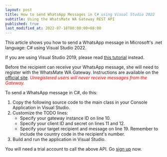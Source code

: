 ```yaml
---
layout: post
title: How to send WhatsApp Messages in C# using Visual Studio 2022
subtitle: Using the WhatsMate WA Gateway REST API
published: true
last_modified_at: 2022-07-18T00:00:00+08:00
---
```


This article shows you how to send a WhatsApp message in Microsoft's .net language: C# using Visual Studio 2022.

If you are using Visual Studio 2019, please read [this tutorial](/2016-02-24-send-whatsapp-message-csharp/) instead.

Before the recipient can receive your WhatsApp message, she will need to register with the WhatsMate WA Gateway. Instructions are available on the [official site](https://www.whatsmate.net/whatsapp-gateway-api.html). <span style="color:red">*Unregistered users will never receive messages from the Gateway.*</span>



To send a WhatsApp message in C#, do this:

1. Copy the following source code to the main class in your Console Application in Visual Studio.  <script src="https://gist.github.com/whatsmate/14c72f77fb5e1ad4535457c8ff082221.js"></script>
2. Customize the TODO lines:
   * Specify your gateway instance ID on line 10.
   * Specify your client ID and secret on lines 11 and 12.
   * Specify your target recipient and message on line 19. Remember to include the country code in the recipient's number.
5. Build and run the application in Visual Studio.


You will need a trial account to call the above API. Go [sign up](https://www.whatsmate.net/whatsapp-gateway-api.html) now.



<br>
<script async src="//pagead2.googlesyndication.com/pagead/js/adsbygoogle.js"></script>
<ins class="adsbygoogle"
     style="display:inline-block;width:728px;height:90px"
     data-ad-client="ca-pub-7383487179928477"
     data-ad-slot="6959057004"></ins>
<script>
(adsbygoogle = window.adsbygoogle || []).push({});
</script>
<br>


